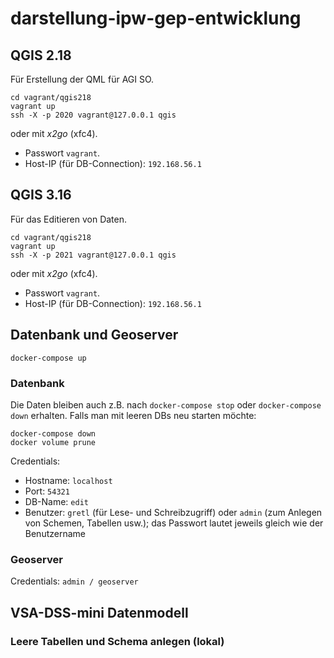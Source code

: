 # darstellung-ipw-gep-entwicklung

## QGIS 2.18
Für Erstellung der QML für AGI SO.

```
cd vagrant/qgis218
vagrant up
ssh -X -p 2020 vagrant@127.0.0.1 qgis
```

oder mit _x2go_ (xfc4). 

- Passwort `vagrant`.
- Host-IP (für DB-Connection): `192.168.56.1`


## QGIS 3.16
Für das Editieren von Daten.

```
cd vagrant/qgis218
vagrant up
ssh -X -p 2021 vagrant@127.0.0.1 qgis
```

oder mit _x2go_ (xfc4). 

- Passwort `vagrant`.
- Host-IP (für DB-Connection): `192.168.56.1`

## Datenbank und Geoserver

```
docker-compose up
```

### Datenbank

Die Daten bleiben auch z.B. nach `docker-compose stop` oder `docker-compose down` erhalten. Falls man mit leeren DBs neu starten möchte:

```
docker-compose down
docker volume prune
```

Credentials: 

* Hostname: `localhost`
* Port: `54321`
* DB-Name: `edit`
* Benutzer: `gretl` (für Lese- und Schreibzugriff) oder `admin` (zum Anlegen von Schemen, Tabellen usw.); das Passwort lautet jeweils gleich wie der Benutzername


### Geoserver

Credentials: `admin / geoserver`

## VSA-DSS-mini Datenmodell 

### Leere Tabellen und Schema anlegen (lokal)

```

```
